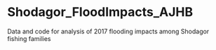 # Shodagor_FloodImpacts_AJHB
Data and code for analysis of 2017 flooding impacts among Shodagor fishing families
